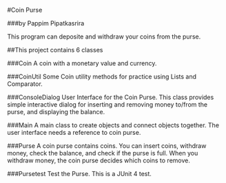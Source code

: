 #Coin Purse

###by Pappim Pipatkasrira

This program can deposite and withdraw your coins from the purse.

##This project contains 6 classes

###Coin
A coin with a monetary value and currency.

###CoinUtil
Some Coin utility methods for practice using Lists and Comparator.

###ConsoleDialog
User Interface for the Coin Purse. 
This class provides simple interactive dialog for inserting
and removing money to/from the purse, and displaying the
balance.

###Main
A main class to create objects and connect objects together.
The user interface needs a reference to coin purse.

###Purse
A coin purse contains coins.
You can insert coins, withdraw money, check the balance,
and check if the purse is full.
When you withdraw money, the coin purse decides which
coins to remove.

###Pursetest
Test the Purse.
This is a JUnit 4 test. 

